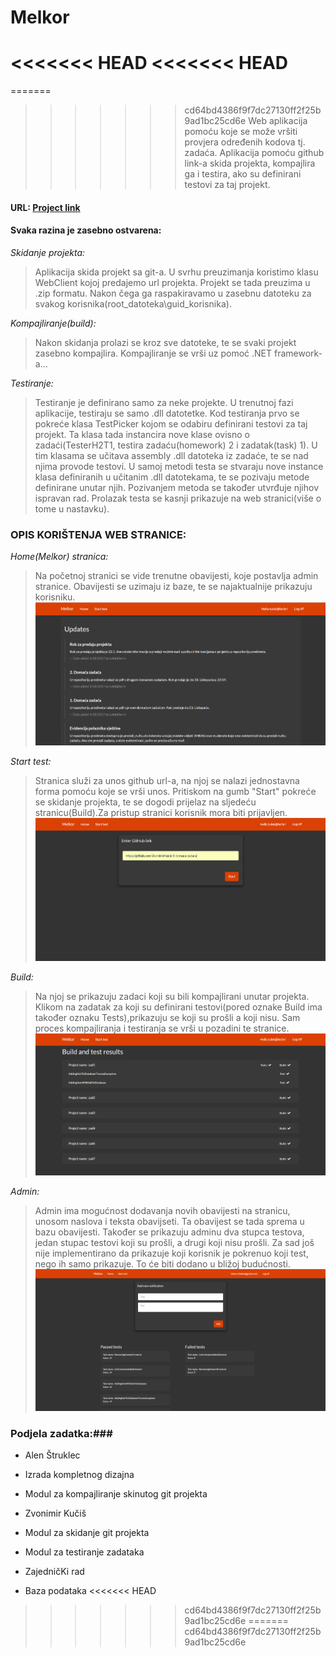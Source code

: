 # Melkor

<<<<<<< HEAD
<<<<<<< HEAD
=======
=======
>>>>>>> cd64bd4386f9f7dc27130ff2f25b9ad1bc25cd6e
Web aplikacija pomoću koje se može vršiti provjera određenih kodova tj. zadaća. Aplikacija pomoću github link-a skida projekta, kompajlira ga i testira, ako su definirani testovi za taj projekt. 

#### URL: <a href="http://melkor-core.azurewebsites.net">Project link</a>

#### Svaka razina je zasebno ostvarena: ####

_Skidanje projekta:_
>Aplikacija skida projekt sa git-a. U svrhu preuzimanja koristimo klasu WebClient kojoj predajemo url projekta. Projekt se tada preuzima u .zip formatu. Nakon čega ga raspakiravamo u zasebnu datoteku za svakog korisnika(root_datoteka\guid_korisnika).

_Kompajliranje(build):_
>Nakon skidanja prolazi se kroz sve datoteke, te se svaki projekt zasebno kompajlira. Kompajliranje se vrši uz pomoć .NET framework-a...

_Testiranje:_
>Testiranje je definirano samo za neke projekte. U trenutnoj fazi aplikacije, testiraju se samo .dll datotetke. Kod testiranja prvo se pokreće klasa TestPicker kojom se odabiru definirani testovi za taj projekt. Ta klasa tada instancira nove klase ovisno o zadaći(TesterH2T1, testira zadaću(homework) 2 i zadatak(task) 1). U tim klasama se učitava assembly .dll datoteka iz zadaće, te se nad njima provode testovi. U samoj metodi testa se stvaraju nove instance klasa definiranih u učitanim .dll datotekama, te se pozivaju metode definirane unutar njih. Pozivanjem metoda se također utvrđuje njihov ispravan rad. Prolazak testa se kasnji prikazuje na web stranici(više o tome u nastavku).

### OPIS KORIŠTENJA WEB STRANICE: ###

_Home(Melkor) stranica:_
>Na početnoj stranici se vide trenutne obavijesti, koje postavlja admin stranice. Obavijesti se uzimaju iz baze, te se najaktualnije prikazuju korisniku.
![Alt text](/Screenshots/homeScreen.png?raw=true)

_Start test:_
>Stranica služi za unos github url-a, na njoj se nalazi jednostavna forma pomoću koje se vrši unos. Pritiskom na gumb "Start" pokreće se skidanje projekta, te se dogodi prijelaz na sljedeću stranicu(Build).Za pristup stranici korisnik mora biti prijavljen.
![Alt text](/Screenshots/test%20screen.png?raw=true)

_Build:_
>Na njoj se prikazuju zadaci koji su bili kompajlirani unutar projekta. Klikom na zadatak za koji su definirani testovi(pored oznake Build ima također oznaku Tests),prikazuju se koji su prošli a koji nisu. Sam proces kompajliranja i testiranja se vrši u pozadini te stranice.
![Alt text](/Screenshots/build%20screen.png?raw=true)

_Admin:_
>Admin ima mogućnost dodavanja novih obavijesti na stranicu, unosom naslova i teksta obavijseti. Ta obavijest se tada sprema u bazu obavijesti. Također se prikazuju adminu dva stupca testova, jedan stupac testovi koji su prošli, a drugi koji nisu prošli. Za sad još nije implementirano da prikazuje koji korisnik je pokrenuo koji test, nego ih samo prikazuje. To će biti dodano u bližoj budućnosti. 
![Alt text](/Screenshots/admin%20screen.png)

### Podjela zadatka:###

* Alen Štruklec
 * Izrada kompletnog dizajna
 * Modul za kompajliranje skinutog git projekta
  
* Zvonimir Kučiš
 * Modul za skidanje git projekta
 * Modul za testiranje zadataka
  
* ZajedničKi rad
 * Baza podataka
<<<<<<< HEAD
>>>>>>> cd64bd4386f9f7dc27130ff2f25b9ad1bc25cd6e
=======
>>>>>>> cd64bd4386f9f7dc27130ff2f25b9ad1bc25cd6e
